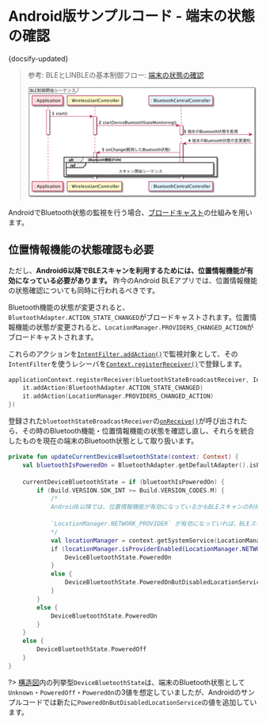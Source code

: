 # Android版サンプルコード - 端末の状態の確認

{docsify-updated}

> 参考: BLEとLINBLEの基本制御フロー: [端末の状態の確認](common/flows/watch-bluetooth-service-state.md)
>
> ![](../../out/plantuml/sequence_start.png)

AndroidでBluetooth状態の監視を行う場合、[ブロードキャスト]( https://developer.android.com/guide/components/broadcasts.html )の仕組みを用います。


## 位置情報機能の状態確認も必要

ただし、**Android6以降でBLEスキャンを利用するためには、位置情報機能が有効になっている必要があります。**
昨今のAndroid BLEアプリでは、位置情報機能の状態確認についても同時に行われるべきです。

Bluetooth機能の状態が変更されると、`BluetoothAdapter.ACTION_STATE_CHANGED`がブロードキャストされます。位置情報機能の状態が変更されると、`LocationManager.PROVIDERS_CHANGED_ACTION`がブロードキャストされます。

これらのアクションを[`IntentFilter.addAction()`]( https://developer.android.com/reference/android/content/IntentFilter.html#addAction(java.lang.String) )で監視対象として、その`IntentFilter`を使うレシーバを[`Context.registerReceiver()`]( https://developer.android.com/reference/android/content/Context.html#registerReceiver(android.content.BroadcastReceiver,%20android.content.IntentFilter) )で登録します。

```kotlin
applicationContext.registerReceiver(bluetoothStateBroadcastReceiver, IntentFilter().also {
    it.addAction(BluetoothAdapter.ACTION_STATE_CHANGED)
    it.addAction(LocationManager.PROVIDERS_CHANGED_ACTION)
})
```

登録された`bluetoothStateBroadcastReceiver`の[`onReceive()`](https://developer.android.com/reference/android/content/BroadcastReceiver#onReceive(android.content.Context,%20android.content.Intent))が呼び出されたら、その時のBluetooth機能・位置情報機能の状態を確認し直し、それらを統合したものを現在の端末のBluetooth状態として取り扱います。

```kotlin
private fun updateCurrentDeviceBluetoothState(context: Context) {
    val bluetoothIsPoweredOn = BluetoothAdapter.getDefaultAdapter().isEnabled

    currentDeviceBluetoothState = if (bluetoothIsPoweredOn) {
        if (Build.VERSION.SDK_INT >= Build.VERSION_CODES.M) {
            /*
            Android6以降では、位置情報機能が有効になっているかもBLEスキャンの利用可否に繋がります。

            `LocationManager.NETWORK_PROVIDER` が有効になっていれば、BLEスキャンを利用可能と見なすことができます。
            */
            val locationManager = context.getSystemService(LocationManager::class.java)
            if (locationManager.isProviderEnabled(LocationManager.NETWORK_PROVIDER)) {
                DeviceBluetoothState.PoweredOn
            }
            else {
                DeviceBluetoothState.PoweredOnButDisabledLocationService
            }
        }
        else {
            DeviceBluetoothState.PoweredOn
        }
    }
    else {
        DeviceBluetoothState.PoweredOff
    }
}
```

?> [構造図](common/classes.md)内の列挙型`DeviceBluetoothState`は、端末のBluetooth状態として`Unknown`・`PoweredOff`・`PoweredOn`の3値を想定していましたが、Androidのサンプルコードでは新たに`PoweredOnButDisabledLocationService`の値を追加しています。


